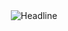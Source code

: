 <div align=center> <img src="https://readme-typing-svg.herokuapp.com?size=36&center=true&vCenter=true&width=600&height=50&lines=I'm+Nigar+%F0%9F%91%8B" alt="Headline" />
